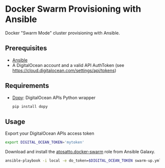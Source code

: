 Docker Swarm Provisioning with Ansible
======================================

Docker "Swarm Mode" cluster provisioning with Ansible.

Prerequisites
-------------

- [Ansible](https://www.ansible.com/)
- A DigitalOcean account and a valid API AuthToken (see https://cloud.digitalocean.com/settings/api/tokens)

Requirements
------------

- [Dopy](https://github.com/Wiredcraft/dopy): DigitalOcean APIs Python wrapper

  ```bash
  pip install dopy
  ```

Usage
-----

Export your DigitalOcean APIs access token

```bash
export DIGITAL_OCEAN_TOKEN='mytoken'
```

Download and install the [atosatto.docker-swarm](https://galaxy.ansible.com/atosatto/docker-swarm/)
role from Ansible Galaxy.

```bash
ansible-playbook -i local -e do_token=$DIGITAL_OCEAN_TOKEN swarm-up.yml
```
